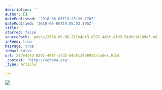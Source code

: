 ```yaml
---
description: ''
author: []
datePublished: '2016-06-06T19:23:29.170Z'
dateModified: '2016-06-06T19:05:03.195Z'
title: ''
starred: false
sourcePath: _posts/2016-06-06-217e4d43-8297-440f-afd3-54dfc14e89d3.md
inFeed: true
hasPage: true
inNav: false
url: 217e4d43-8297-440f-afd3-54dfc14e89d3/index.html
_context: 'http://schema.org'
_type: Article

---
```

![](https://the-grid-user-content.s3-us-west-2.amazonaws.com/ef785d29-c753-4c72-b285-9170896dde64.jpg)